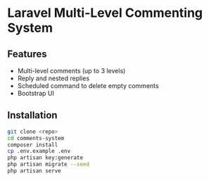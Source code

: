 # Laravel Multi-Level Commenting System

## Features
- Multi-level comments (up to 3 levels)
- Reply and nested replies
- Scheduled command to delete empty comments
- Bootstrap UI

## Installation

```bash
git clone <repo>
cd comments-system
composer install
cp .env.example .env
php artisan key:generate
php artisan migrate --seed
php artisan serve
